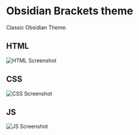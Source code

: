 Obsidian Brackets theme
=======

Classic Obsidian Theme.

## HTML
![HTML Screenshot]("")

## CSS
![CSS Screenshot]("")

## JS
![JS Screenshot]("")
